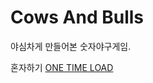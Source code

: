 # Cows And Bulls
야심차게 만들어본 숫자야구게임.

혼자하기
[ONE TIME LOAD](https://hepheir.github.io/bulls_and_cow/one_time_load)